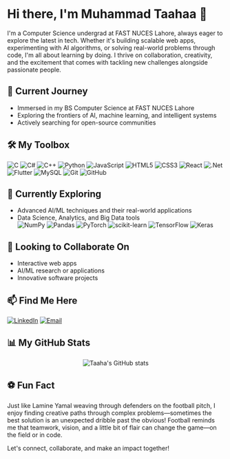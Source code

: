 # Hi there, I'm Muhammad Taahaa 👋

I'm a Computer Science undergrad at FAST NUCES Lahore, always eager to explore the latest in tech. Whether it's building scalable web apps, experimenting with AI algorithms, or solving real-world problems through code, I'm all about learning by doing. I thrive on collaboration, creativity, and the excitement that comes with tackling new challenges alongside passionate people.

## 🚀 Current Journey

- Immersed in my BS Computer Science at FAST NUCES Lahore
- Exploring the frontiers of AI, machine learning, and intelligent systems
- Actively searching for open-source communities

## 🛠️ My Toolbox
![C](https://img.shields.io/badge/c-%2300599C.svg?style=for-the-badge&logo=c&logoColor=white)
![C#](https://img.shields.io/badge/c%23-%23239120.svg?style=for-the-badge&logo=csharp&logoColor=white)
![C++](https://img.shields.io/badge/c++-%2300599C.svg?style=for-the-badge&logo=c%2B%2B&logoColor=white)
![Python](https://img.shields.io/badge/python-3670A0?style=for-the-badge&logo=python&logoColor=ffdd54)
![JavaScript](https://img.shields.io/badge/javascript-%23323330.svg?style=for-the-badge&logo=javascript&logoColor=%23F7DF1E)
![HTML5](https://img.shields.io/badge/html5-%23E34F26.svg?style=for-the-badge&logo=html5&logoColor=white)
![CSS3](https://img.shields.io/badge/css3-%231572B6.svg?style=for-the-badge&logo=css3&logoColor=white)
![React](https://img.shields.io/badge/react-%2320232a.svg?style=for-the-badge&logo=react&logoColor=%2361DAFB)
![.Net](https://img.shields.io/badge/.NET-5C2D91?style=for-the-badge&logo=.net&logoColor=white)
![Flutter](https://img.shields.io/badge/Flutter-02569B?style=for-the-badge&logo=flutter&logoColor=white)
![MySQL](https://img.shields.io/badge/mysql-4479A1.svg?style=for-the-badge&logo=mysql&logoColor=white)
![Git](https://img.shields.io/badge/git-%23F05033.svg?style=for-the-badge&logo=git&logoColor=white)
![GitHub](https://img.shields.io/badge/github-%23121011.svg?style=for-the-badge&logo=github&logoColor=white)

## 🌱 Currently Exploring
- Advanced AI/ML techniques and their real-world applications
- Data Science, Analytics, and Big Data tools  
![NumPy](https://img.shields.io/badge/numpy-%23013243.svg?style=for-the-badge&logo=numpy&logoColor=white)
![Pandas](https://img.shields.io/badge/pandas-%23150458.svg?style=for-the-badge&logo=pandas&logoColor=white)
![PyTorch](https://img.shields.io/badge/PyTorch-%23EE4C2C.svg?style=for-the-badge&logo=PyTorch&logoColor=white)
![scikit-learn](https://img.shields.io/badge/scikit--learn-%23F7931E.svg?style=for-the-badge&logo=scikit-learn&logoColor=white)
![TensorFlow](https://img.shields.io/badge/TensorFlow-%23FF6F00.svg?style=for-the-badge&logo=TensorFlow&logoColor=white)
![Keras](https://img.shields.io/badge/Keras-%23D00000.svg?style=for-the-badge&logo=Keras&logoColor=white)

## 🤝 Looking to Collaborate On
- Interactive web apps
- AI/ML research or applications
- Innovative software projects

## 📫 Find Me Here
[![LinkedIn](https://img.shields.io/badge/LinkedIn-%230077B5.svg?style=for-the-badge&logo=linkedin&logoColor=white)](https://www.linkedin.com/in/muhammad-taahaa-3078111b8/)
[![Email](https://img.shields.io/badge/Email-mr.taaha16@gmail.com-red?style=for-the-badge&logo=gmail&logoColor=white)](mailto:mr.taaha16@gmail.com)

## 📊 My GitHub Stats
<p align="center">
  <img src="https://github-readme-stats.vercel.app/api?username=Taahaa1881&theme=dark&hide_border=false&rank_icon=percentile&cache_seconds=1800" alt="Taaha's GitHub stats" />
</p>


## ⚽ Fun Fact
Just like Lamine Yamal weaving through defenders on the football pitch, I enjoy finding creative paths through complex problems—sometimes the best solution is an unexpected dribble past the obvious! Football reminds me that teamwork, vision, and a little bit of flair can change the game—on the field or in code.

Let's connect, collaborate, and make an impact together!
